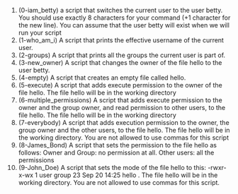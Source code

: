 1. (0-iam_betty) a script that switches the current user to the user betty. You should use exactly 8 characters for your command (+1 character for the new line). You can assume that the user betty will exist when we will run your script
2. (1-who_am_i) A script that prints the effective username of the current user. 
3. (2-groups) A script that prints all the groups the current user is part of.
4. (3-new_owner) A script that changes the owner of the file hello to the user betty.
5. (4-empty) A script that creates an empty file called hello.
6. (5-execute) A script that adds execute permission to the owner of the file hello. The file hello will be in the working directory
7. (6-multiple_permissions) A script that adds execute permission to the owner and the group owner, and read permission to other users, to the file hello. The file hello will be in the working directory
8. (7-everybody) A script that adds execution permission to the owner, the group owner and the other users, to the file hello. The file hello will be in the working directory. You are not allowed to use commas for this script
9. (8-James_Bond) A script that sets the permission to the file hello as follows: Owner and Group: no permission at all. Other users: all the permissions
10. (9-John_Doe) A script that sets the mode of the file hello to this: -rwxr-x-wx 1 user group 23 Sep 20 14:25 hello . The file hello will be in the working directory. You are not allowed to use commas for this script.
